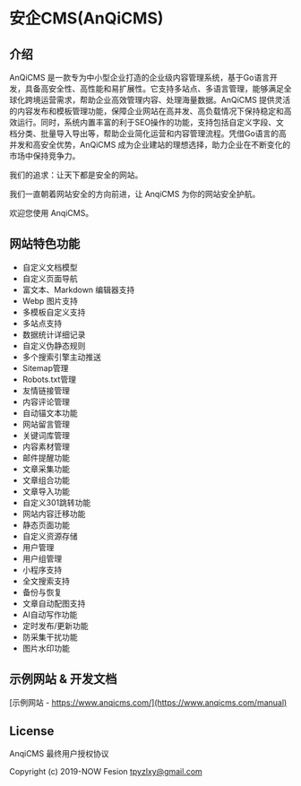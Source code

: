 # 安企CMS(AnQiCMS)

## 介绍

AnQiCMS 是一款专为中小型企业打造的企业级内容管理系统，基于Go语言开发，具备高安全性、高性能和易扩展性。它支持多站点、多语言管理，能够满足全球化跨境运营需求，帮助企业高效管理内容、处理海量数据。AnQiCMS 提供灵活的内容发布和模板管理功能，保障企业网站在高并发、高负载情况下保持稳定和高效运行。同时，系统内置丰富的利于SEO操作的功能，支持包括自定义字段、文档分类、批量导入导出等，帮助企业简化运营和内容管理流程。凭借Go语言的高并发和高安全优势，AnQiCMS 成为企业建站的理想选择，助力企业在不断变化的市场中保持竞争力。

我们的追求：让天下都是安全的网站。

我们一直朝着网站安全的方向前进，让 AnqiCMS 为你的网站安全护航。

欢迎您使用 AnqiCMS。

## 网站特色功能

- 自定义文档模型
- 自定义页面导航
- 富文本、Markdown 编辑器支持
- Webp 图片支持
- 多模板自定义支持
- 多站点支持
- 数据统计详细记录
- 自定义伪静态规则
- 多个搜索引擎主动推送
- Sitemap管理
- Robots.txt管理
- 友情链接管理
- 内容评论管理
- 自动锚文本功能
- 网站留言管理
- 关键词库管理
- 内容素材管理
- 邮件提醒功能
- 文章采集功能
- 文章组合功能
- 文章导入功能
- 自定义301跳转功能
- 网站内容迁移功能
- 静态页面功能
- 自定义资源存储
- 用户管理
- 用户组管理
- 小程序支持
- 全文搜索支持
- 备份与恢复
- 文章自动配图支持
- AI自动写作功能
- 定时发布/更新功能
- 防采集干扰功能
- 图片水印功能

## 示例网站 & 开发文档
[示例网站 - https://www.anqicms.com/](https://www.anqicms.com/manual)

## License
AnqiCMS 最终用户授权协议

Copyright (c) 2019-NOW  Fesion <tpyzlxy@gmail.com>
